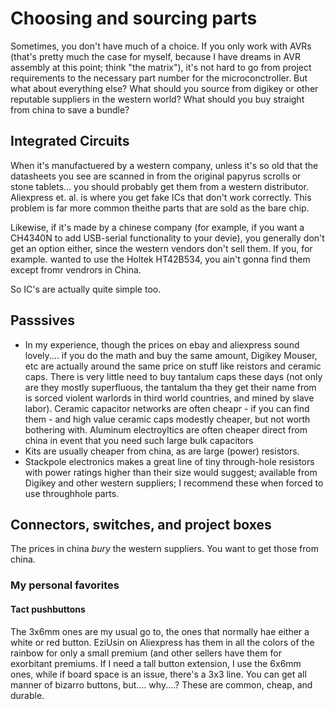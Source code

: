 # Choosing and sourcing parts
Sometimes, you don't have much of a choice. If you only work with AVRs (that's pretty much the case for myself, because I have dreams in AVR assembly at this point; think "the matrix"), it's not hard to go from project requirements to the necessary part number for the microconctroller. But what about everything else? What should you source from digikey or other reputable suppliers in the western world? What should you buy straight from china to save a bundle? 

## Integrated Circuits
When it's manufactuered by a western company, unless it's so old that the datasheets you see are scanned in from the original papyrus scrolls or stone tablets... you should probably get them from a western distributor. Aliexpress et. al. is where you get fake ICs that don't work correctly. This problem is far more common theithe parts that are sold as the bare chip. 

Likewise, if it's made by a chinese company (for example, if you want a CH4340N to add USB-serial functionality to your devie), you generally don't get an option either, since the western vendors don't sell them. If you, for example. wanted to use the Holtek HT42B534, you ain't gonna find them except fromr vendrors in China. 

So IC's are actually quite simple too.

## Passsives
* In my experience, though the prices on ebay and aliexpress sound lovely.... if you do the math and buy the same amount, Digikey Mouser, etc are actually around the same price on stuff like reistors and ceramic caps. There is very little need to buy tantalum caps these days (not only are they mostly superfluous, the tantalum tha they get their name from is sorced violent warlords in third world countries, and mined by slave labor). Ceramic capacitor networks are often cheapr - if you can find them - and high value ceramic caps modestly cheaper, but not worth bothering with. Aluminum electroyltics are often cheaper direct from china in event that you need such large bulk capacitors 
* Kits are usually cheaper from china, as are large (power) resistors. 
* Stackpole electronics makes a great line of tiny through-hole resistors with power ratings higher than their size would suggest; available from Digikey and other western suppliers; I recommend these when forced to use throughhole parts. 


## Connectors, switches, and project boxes
The prices in china *bury* the western suppliers. You want to get those from china. 

### My personal favorites
#### Tact pushbuttons
The 3x6mm ones are my usual go to, the ones that normally hae either a white or red button. EziUsin on Aliexpress has them in all the colors of the rainbow for only a small premium (and other sellers have them for exorbitant premiums. If I need a tall button extension, I use the 6x6mm ones, while if board space is an issue, there's a 3x3 line. You can get all manner of bizarro buttons, but.... why....? These are common, cheap, and durable. 
